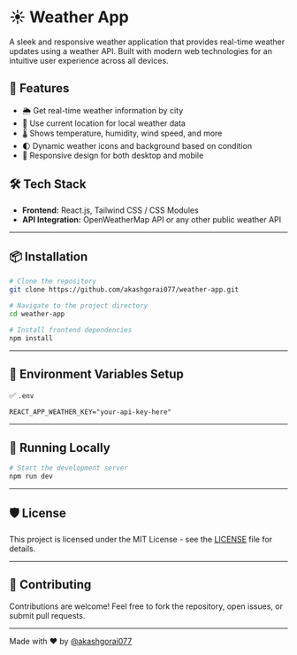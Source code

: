 # ☀️ Weather App

A sleek and responsive weather application that provides real-time weather updates using a weather API. Built with modern web technologies for an intuitive user experience across all devices.

## 🚀 Features

- 🌦️ Get real-time weather information by city
- 📍 Use current location for local weather data
- 🌡️ Shows temperature, humidity, wind speed, and more
- 🌓 Dynamic weather icons and background based on condition
- 📲 Responsive design for both desktop and mobile

## 🛠️ Tech Stack

- **Frontend:** React.js, Tailwind CSS / CSS Modules
- **API Integration:** OpenWeatherMap API or any other public weather API

---

## 📦 Installation

```bash
# Clone the repository
git clone https://github.com/akashgorai077/weather-app.git

# Navigate to the project directory
cd weather-app

# Install frontend dependencies
npm install
```

---

## 🔐 Environment Variables Setup

✅ `.env`

```env
REACT_APP_WEATHER_KEY="your-api-key-here"
```

---

## 🧪 Running Locally

```bash
# Start the development server
npm run dev
```

---

## 🛡️ License

This project is licensed under the MIT License - see the [LICENSE](LICENSE) file for details.

---

## 🤝 Contributing

Contributions are welcome! Feel free to fork the repository, open issues, or submit pull requests.

---

Made with ❤️ by [@akashgorai077](https://github.com/akashgorai077)
